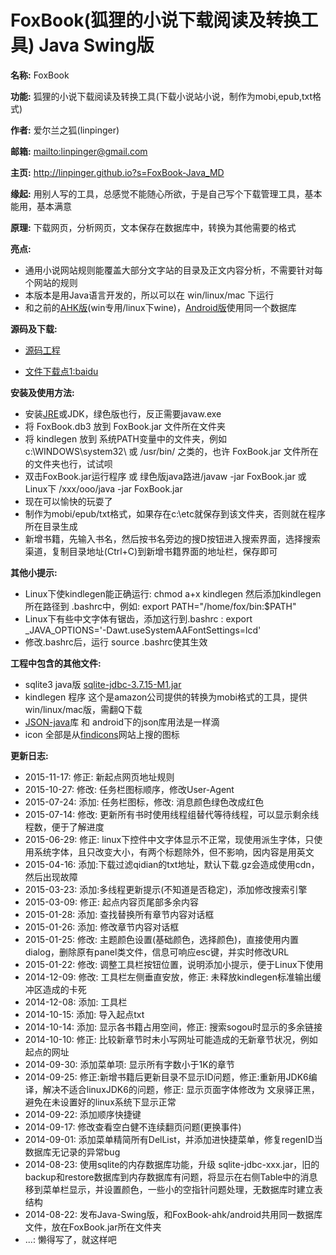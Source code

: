 # FoxBook(狐狸的小说下载阅读及转换工具) Java Swing版

**名称:** FoxBook

**功能:** 狐狸的小说下载阅读及转换工具(下载小说站小说，制作为mobi,epub,txt格式)

**作者:** 爱尔兰之狐(linpinger)

**邮箱:** <mailto:linpinger@gmail.com>

**主页:** <http://linpinger.github.io?s=FoxBook-Java_MD>

**缘起:** 用别人写的工具，总感觉不能随心所欲，于是自己写个下载管理工具，基本能用，基本满意

**原理:** 下载网页，分析网页，文本保存在数据库中，转换为其他需要的格式

**亮点:** 

-   通用小说网站规则能覆盖大部分文字站的目录及正文内容分析，不需要针对每个网站的规则
-   本版本是用Java语言开发的，所以可以在 win/linux/mac 下运行
-   和之前的[AHK版][foxbook-ahk](win专用/linux下wine)，[Android版][foxbook-android]使用同一个数据库

**源码及下载:**

-   [源码工程](https://github.com/linpinger/foxbook-java)

-   [文件下载点1:baidu][pan_baidu]

**安装及使用方法:**

- 安装[JRE](http://www.java.com/zh_CN/download/index.jsp)或JDK，绿色版也行，反正需要javaw.exe
- 将 FoxBook.db3 放到 FoxBook.jar 文件所在文件夹
- 将 kindlegen 放到 系统PATH变量中的文件夹，例如c:\WINDOWS\system32\ 或 /usr/bin/ 之类的，也许 FoxBook.jar 文件所在的文件夹也行，试试呗
- 双击FoxBook.jar运行程序 或  绿色版java路进/javaw -jar FoxBook.jar 或 Linux下 /xxx/ooo/java -jar FoxBook.jar
- 现在可以愉快的玩耍了
- 制作为mobi/epub/txt格式，如果存在c:\etc就保存到该文件夹，否则就在程序所在目录生成
- 新增书籍，先输入书名，然后按书名旁边的搜D按钮进入搜索界面，选择搜索渠道，复制目录地址(Ctrl+C)到新增书籍界面的地址栏，保存即可

**其他小提示:**

- Linux下使kindlegen能正确运行: chmod a+x kindlegen  然后添加kindlegen所在路径到 .bashrc中，例如: export PATH="/home/fox/bin:$PATH"
- Linux下有些中文字体有锯齿，添加这行到.bashrc : export _JAVA_OPTIONS='-Dawt.useSystemAAFontSettings=lcd'
- 修改.bashrc后，运行 source .bashrc使其生效

**工程中包含的其他文件:**

- sqlite3 java版 [sqlite-jdbc-3.7.15-M1.jar](https://bitbucket.org/xerial/sqlite-jdbc)
- kindlegen 程序 这个是amazon公司提供的转换为mobi格式的工具，提供win/linux/mac版，需翻Q下载
- [JSON-java](https://github.com/douglascrockford/JSON-java)库 和 android下的json库用法是一样滴
- icon 全部是从[findicons](http://findicons.com)网站上搜的图标


**更新日志:**

- 2015-11-17: 修正: 新起点网页地址规则
- 2015-10-27: 修改: 任务栏图标顺序，修改User-Agent
- 2015-07-24: 添加: 任务栏图标，修改: 消息颜色绿色改成红色
- 2015-07-14: 修改: 更新所有书时使用线程组替代等待线程，可以显示剩余线程数，便于了解进度
- 2015-06-29: 修正: linux下控件中文字体显示不正常，现使用派生字体，只使用系统字体，且只改变大小，有两个标题除外，但不影响，因内容是用英文
- 2015-04-16: 添加:下载过滤qidian的txt地址，默认下载.gz会造成使用cdn，然后出现故障
- 2015-03-23: 添加:多线程更新提示(不知道是否稳定)，添加修改搜索引擎
- 2015-03-09: 修正: 起点内容页尾部多余内容
- 2015-01-28: 添加: 查找替换所有章节内容对话框
- 2015-01-26: 添加: 修改章节内容对话框
- 2015-01-25: 修改: 主题颜色设置(基础颜色，选择颜色)，直接使用内置dialog，删除原有panel类文件，信息可响应esc键，并实时修改URL
- 2015-01-22: 修改: 调整工具栏按钮位置，说明添加小提示，便于Linux下使用
- 2014-12-09: 修改: 工具栏左侧垂直安放，修正: 未释放kindlegen标准输出缓冲区造成的卡死
- 2014-12-08: 添加: 工具栏
- 2014-10-15: 添加: 导入起点txt
- 2014-10-14: 添加: 显示各书籍占用空间，修正: 搜索sogou时显示的多余链接
- 2014-10-10: 修正: 比较新章节时未小写网址可能造成的无新章节状况，例如起点的网址
- 2014-09-30: 添加菜单项: 显示所有字数小于1K的章节
- 2014-09-25: 修正:新增书籍后更新目录不显示ID问题，修正:重新用JDK6编译，解决不适合linuxJDK6的问题，修正: 显示页面字体修改为 文泉驿正黑，避免在未设置好的linux系统下显示正常
- 2014-09-22: 添加顺序快捷键
- 2014-09-17: 修改查看空白健不连续翻页问题(更换事件)
- 2014-09-01: 添加菜单精简所有DelList，并添加进快捷菜单，修复regenID当数据库无记录的异常bug
- 2014-08-23: 使用sqlite的内存数据库功能，升级 sqlite-jdbc-xxx.jar，旧的backup和restore数据库到内存数据库有问题，将显示在右侧Table中的消息移到菜单栏显示，并设置颜色，一些小的空指针问题处理，无数据库时建立表结构
- 2014-08-22: 发布Java-Swing版，和FoxBook-ahk/android共用同一数据库文件，放在FoxBook.jar所在文件夹
- ...: 懒得写了，就这样吧


[foxbook-ahk]: https://github.com/linpinger/foxbook-ahk
[foxbook-android]: https://github.com/linpinger/foxbook-android
[pan_baidu]: http://pan.baidu.com/s/1bnqxdjL "百度网盘共享"
